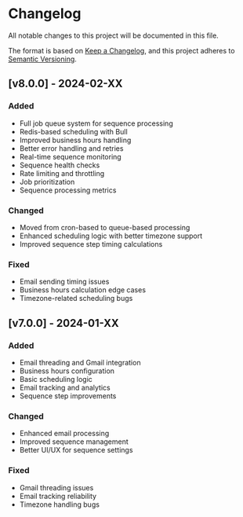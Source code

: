# Changelog

All notable changes to this project will be documented in this file.

The format is based on [Keep a Changelog](https://keepachangelog.com/en/1.0.0/), and this project adheres to [Semantic Versioning](https://semver.org/spec/v2.0.0.html).

## [v8.0.0] - 2024-02-XX

### Added

- Full job queue system for sequence processing
- Redis-based scheduling with Bull
- Improved business hours handling
- Better error handling and retries
- Real-time sequence monitoring
- Sequence health checks
- Rate limiting and throttling
- Job prioritization
- Sequence processing metrics

### Changed

- Moved from cron-based to queue-based processing
- Enhanced scheduling logic with better timezone support
- Improved sequence step timing calculations

### Fixed

- Email sending timing issues
- Business hours calculation edge cases
- Timezone-related scheduling bugs

## [v7.0.0] - 2024-01-XX

### Added

- Email threading and Gmail integration
- Business hours configuration
- Basic scheduling logic
- Email tracking and analytics
- Sequence step improvements

### Changed

- Enhanced email processing
- Improved sequence management
- Better UI/UX for sequence settings

### Fixed

- Gmail threading issues
- Email tracking reliability
- Timezone handling bugs
